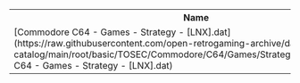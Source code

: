 <table>
<tr><th>Name</th><th>Size</th></tr>
<tr><td>
[Commodore C64 - Games - Strategy - [LNX].dat](https://raw.githubusercontent.com/open-retrogaming-archive/dat-catalog/main/root/basic/TOSEC/Commodore/C64/Games/Strategy/[LNX]/Commodore C64 - Games - Strategy - [LNX].dat)
</td><td>30767</td></tr>
</table>
